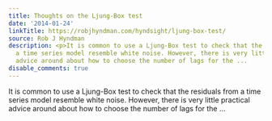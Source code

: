 ```yaml
---
title: Thoughts on the Ljung-Box test
date: '2014-01-24'
linkTitle: https://robjhyndman.com/hyndsight/ljung-box-test/
source: Rob J Hyndman
description: <p>It is common to use a Ljung-Box test to check that the residuals from
  a time series model resemble white noise. However, there is very little practical
  advice around about how to choose the number of lags for the ...
disable_comments: true
---
```

<p>It is common to use a Ljung-Box test to check that the residuals from a time series model resemble white noise. However, there is very little practical advice around about how to choose the number of lags for the ...